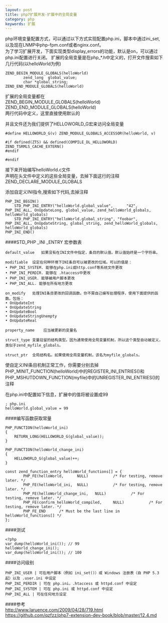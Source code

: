 ```yaml
---
layout: post
title: php7扩展开发-扩展中的全局变量
category: php
keywords: 扩展
---
```

php环境变量配置方式，可以通过以下方式实现配置php.ini，脚本中通过ini_set,以及现在LNMP中php-fpm.conf或者nginx.conf。  
为了学习扩展开发，下面实现类型display_errors的功能，默认是on，可以通过php.ini配置进行关闭。
扩展的全局变量是在php_*.h中定义的，打开文件搜索如下几行代码(以helloWorld为例)  

```
ZEND_BEGIN_MODULE_GLOBALS(helloWorld)
        zend_long  global_value;
        char *global_string;
ZEND_END_MODULE_GLOBALS(helloWorld)
```
扩展的全局变量都在  
ZEND_BEGIN_MODULE_GLOBALS(helloWorld)  
ZEND_END_MODULE_GLOBALS(helloWorld)  
两行代码中定义，这里直接使用默认的  

并且文件还为我们提供了HELLOWORLD_G宏来访问全局变量  

```
#define HELLOWORLD_G(v) ZEND_MODULE_GLOBALS_ACCESSOR(helloWorld, v)

#if defined(ZTS) && defined(COMPILE_DL_HELLOWORLD)
ZEND_TSRMLS_CACHE_EXTERN()
#endif

#endif
```  

接下来开始编写helloWorld.c文件  
声明在头文件中定义的这些全局变量，去掉下面这行的注释  
ZEND_DECLARE_MODULE_GLOBALS

添加自定义INI指令,搜索如下代码,去掉注释  

```
PHP_INI_BEGIN()
    STD_PHP_INI_ENTRY("helloWorld.global_value",      "42", PHP_INI_ALL, OnUpdateLong, global_value, zend_helloWorld_globals, helloWorld_globals)
    STD_PHP_INI_ENTRY("helloWorld.global_string", "foobar", PHP_INI_ALL, OnUpdateString, global_string, zend_helloWorld_globals, helloWorld_globals)
PHP_INI_END()
```

####STD_PHP _INI _ENTRY 宏参数表  

```
default_value	如果没有在INI文件中指定，条目的默认值。默认值始终是一个字符串。

modifiable	设定在何种环境下INI条目可以被更改的位域。可以的值是：
• PHP_INI_SYSTEM. 能够在php.ini或http.conf等系统文件更改
• PHP_INI_PERDIR. 能够在 .htaccess中更改
• PHP_INI_USER. 能够被用户脚本更改
• PHP_INI_ALL. 能够在所有地方更改

on_modify	处理INI条目更改的回调函数。你不需自己编写处理程序，使用下面提供的函数。包括：
• OnUpdateInt
• OnUpdateString
• OnUpdateBool
• OnUpdateStringUnempty
• OnUpdateReal

property_name	 应当被更新的变量名

struct_type	变量驻留的结构类型。因为通常使用全局变量机制，所以这个类型自动被定义，类似于zend_myfile_globals。

struct_ptr	全局结构名。如果使用全局变量机制，该名为myfile_globals。
```

使自定义INI条目机制正常工作，你需要分别去掉PHP_MINIT_FUNCTION(helloWorld)中的REGISTER_INI_ENTRIES()和PHP_MSHUTDOWN_FUNCTION(myfile)中的UNREGISTER_INI_ENTRIES()的注释

在php.ini中配置如下信息，扩展中的值将被设置成99

```
; php.ini
helloWorld.global_value = 99
```

####编写函数获取常量  

```
PHP_FUNCTION(helloWorld_ini)
{
    RETURN_LONG(HELLOWORLD_G(global_value));
}

PHP_FUNCTION(helloWorld_change_ini)
{
    HELLOWORLD_G(global_value)++;
}

const zend_function_entry helloWorld_functions[] = {
        PHP_FE(helloWorld,      NULL)           /* For testing, remove later. */
        PHP_FE(helloWorld_ini,  NULL)           /* For testing, remove later. */
        PHP_FE(helloWorld_change_ini,   NULL)           /* For testing, remove later. */
        PHP_FE(confirm_helloWorld_compiled,     NULL)           /* For testing, remove later. */
        PHP_FE_END      /* Must be the last line in helloWorld_functions[] */
};
```

####测试  

```
<?php
var_dump(helloWorld_ini()); // 99
helloWorld_change_ini();
var_dump(helloWorld_ini()); // 100
```

####访问级别    

```
PHP_INI_USER | 可在用户脚本（例如 ini_set()）或 Windows 注册表（自 PHP 5.3 起）以及 .user.ini 中设定
PHP_INI_PERDIR | 可在 php.ini，.htaccess 或 httpd.conf 中设定
PHP_INI_SYSTEM | 可在 php.ini 或 httpd.conf 中设定
PHP_INI_ALL | 可在任何地方设定
```


####参考  
http://www.laruence.com/2009/04/28/719.html  
https://github.com/qzfzz/php7-extension-dev-book/blob/master/12.4.md

